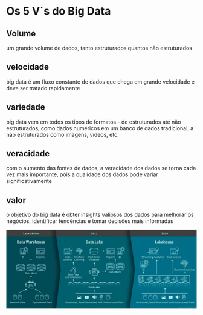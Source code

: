 # Os 5 V´s do Big Data
## Volume
 um grande  volume de dados, tanto estruturados quantos não estruturados

## velocidade
 big data é um fluxo constante de dados que chega em grande velocidade e deve ser tratado rapidamente

## variedade
 big data vem em todos os tipos de formatos - de estruturados até não estruturados, como dados numéricos em um banco de dados tradicional, a não estruturados como imagens, vídeos, etc.

## veracidade
 com o aumento das fontes de dados, a veracidade dos dados se torna cada vez mais importante, pois a qualidade dos dados pode variar significativamente

## valor
 o objetivo do big data é obter insights valiosos dos dados para melhorar os negócios, identificar tendências e tomar decisões mais informadas

 ![Arquitetura Big Data](../recursos/image.png)
